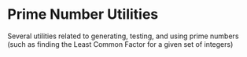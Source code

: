 # Prime Number Utilities
Several utilities related to generating, testing, and using prime numbers (such as finding the Least Common Factor for a given set of integers)
